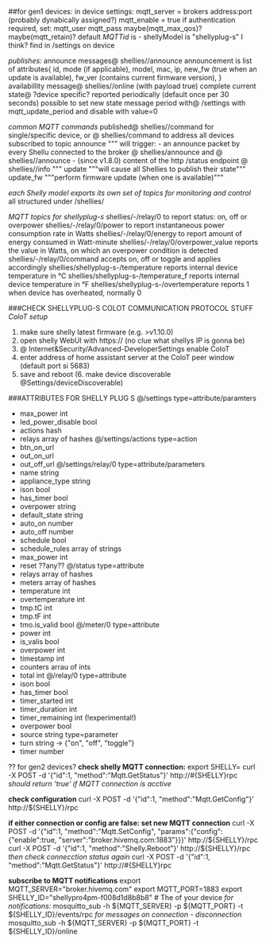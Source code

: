 

##for gen1 devices:
in device settings:
    mqtt_server = brokers address:port (probably dynabically assigned?)
    mqtt_enable = true
if authentication required, set:
    mqtt_user
    mqtt_pass
    maybe(mqtt_max_qos)?
    maybe(mqtt_retain)?
default *MQTTid* is <shellyModel>-<deviceId>
shellyModel is "shellyplug-s" I think?
find <deviceId> in /settings on device

*publishes:*
announce messages@
    shellies/<mqttId>/announce
    announcement is list of attributes{
        id,
        mode (if applicable),
        model,
        mac,
        ip,
        new_fw (true when an update is available),
        fw_ver (contains current firmware version),
    }
availabillity message@
    shellies/<mqttId>/online (with payload true)
complete current state@
    ?device specific?
    reported periodically (default once per 30 seconds)
    possible to set new state message period with@
    /settings with mqtt_update_period
    and disable with value=0

*common MQTT commands*
published@
    shellies/<mqttId>/command for single/specific device, or @
    shellies/command to address all devices subscribed to topic
announce
    """
    will trigger:
    - an announce packet by every Shellu connected to the broker @ shellies/announce and @ shellies/<mqqtId>/announce
    - (since v1.8.0) content of the http /status endpoint @ shellies/<mqttId>/info
    """
update
    """will cause all Shellies to publish their state"""
update_fw
    """perform firmware update (when one is available)"""

*each Shelly model exports its own set of topics for monitoring and control*
all structured under /shellies/<mqttId>

*MQTT topics for shellyplug-s*
shellies/<model>-<deviceid>/relay/0 to report status: on, off or overpower
shellies/<model>-<deviceid>/relay/0/power to report instantaneous power consumption rate in Watts
shellies/<model>-<deviceid>/relay/0/energy to report amount of energy consumed in Watt-minute
shellies/<model>-<deviceid>/relay/0/overpower_value reports the value in Watts, on which an overpower condition is detected
shellies/<model>-<deviceid>/relay/0/command accepts on, off or toggle and applies accordingly
shellies/shellyplug-s-<deviceid>/temperature reports internal device temperature in °C
shellies/shellyplug-s-<deviceid>/temperature_f reports internal device temperature in °F
shellies/shellyplug-s-<deviceid>/overtemperature reports 1 when device has overheated, normally 0


###CHECK SHELLYPLUG-S COLOT COMMUNICATION PROTOCOL STUFF
*ColoT setup*
1. make sure shelly latest firmware (e.g. >v1.10.0)
2. open shelly WebUI with https://<shellyIp> (no clue what shellys IP is gonna be)
3. @ Internet&Security/Advanced-DeveloperSettings enable ColoT
4. enter address of home assistant server at the ColoT peer window (default port si 5683)
5. save and reboot
(6. make device discoverable @Settings/deviceDiscoverable)


###ATTRIBUTES FOR SHELLY PLUG S
@/settings
type=attribute/paramters
- max_power                     int
- led_power_disable             bool
- actions                       hash
- relays                        array of hashes
@/settings/actions
type=action
- btn_on_url
- out_on_url
- out_off_url
@/settings/relay/0
type=attribute/parameters
- name                          string
- appliance_type                string
- ison                          bool
- has_timer                     bool
- overpower                     string
- default_state                 string
- auto_on                       number
- auto_off                      number
- schedule                      bool
- schedule_rules                array of strings
- max_power                     int
- reset                         ??any??
@/status
type=attribute
- relays                        array of hashes
- meters                        array of hashes
- temperature                   int
- overtemperature               int
- tmp.tC                        int
- tmp.tF                        int
- tmo.is_valid                  bool
@/meter/0
type=attribute
- power                         int
- is_valis                      bool
- overpower                     int
- timestamp                     int
- counters                      arrau of ints
- total                         int
@/relay/0
type=attribute
- ison                          bool
- has_timer                     bool
- timer_started                 int
- timer_duration                int
- timer_remaining               int (!experimental!)
- overpower                     bool
- source                        string
type=parameter
- turn                          string -> {"on", "off", "toggle"}
- timer                         number



?? for gen2 devices?
**check shelly MQTT connection:**
    export SHELLY=<deviceIPaddress>
    curl -X POST -d '{"id":1, "method":"Mqtt.GetStatus"}' http://#{SHELLY}rpc
    *should return 'true' if MQTT connection is acctive*

**check configuration**
    curl -X POST -d '{"id":1, "method":"Mqtt.GetConfig"}' http://${SHELLY}/rpc

**if either connection or config are false: set new MQTT connection**
    curl -X POST -d '{"id":1, "method":"Mqtt.SetConfig", "params":{"config":{"enable":true, "server":"broker.hivemq.com:1883"}}}' http://${SHELLY}/rpc
    curl -X POST -d '{"id":1, "method":"Shelly.Reboot"}' http://${SHELLY}/rpc
    *then check connecction status again*
    curl -X POST -d '{"id":1, "method":"Mqtt.GetStatus"}' http://#{SHELLY}rpc 

**subscribe to MQTT notifications**
    export MQTT_SERVER="broker.hivemq.com"
    export MQTT_PORT=1883
    export SHELLY_ID="shellypro4pm-f008d1d8b8b8" # The <shelly-id> of your device
    *for notifications:*
    mosquitto_sub -h ${MQTT_SERVER} -p ${MQTT_PORT} -t ${SHELLY_ID}/events/rpc
    *for messages on connection - disconnection*
    mosquitto_sub -h ${MQTT_SERVER} -p ${MQTT_PORT} -t ${SHELLY_ID}/online

